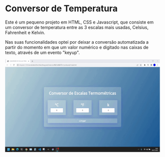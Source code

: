 # Conversor de Temperatura
Este é um pequeno projeto em HTML, CSS e Javascript, que consiste em um conversor de temperatura entre as 3 escalas mais usadas, Celsius, Fahrenheit e Kelvin.

Nas suas funcionalidades optei por deixar a conversão automatizada a partir do momento em que um valor numérico e digitado nas caixas de texto, através de um evento "keyup".

<img src="/Conversor de Temperaturas/assets/2022-07-18 18-41-11 (2).gif" alt="My cool logo"/>
